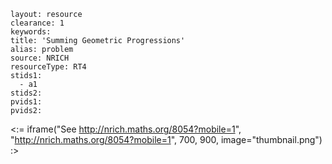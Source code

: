 ````
layout: resource
clearance: 1
keywords:
title: 'Summing Geometric Progressions'
alias: problem
source: NRICH
resourceType: RT4
stids1: 
  - a1
stids2:
pvids1:
pvids2:

````

<:= iframe("See http://nrich.maths.org/8054?mobile=1", "http://nrich.maths.org/8054?mobile=1", 700, 900, image="thumbnail.png") :>

